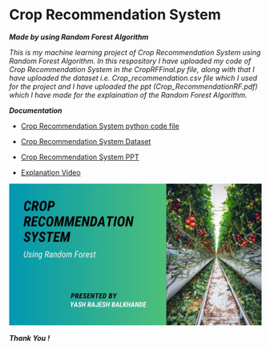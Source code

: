 
# Crop Recommendation System 
***Made by using Random Forest Algorithm***

_This is my machine learning project of Crop Recommendation System using Random Forest Algorithm. In this respository I have uploaded my code of Crop Recommendation System in the CropRFFinal.py file, along with that I have uploaded the dataset i.e. Crop_recommendation.csv file which I used for the project and I have uploaded the ppt (Crop_RecommendationRF.pdf) which I have made for the explaination of the Random Forest Algorithm._

***Documentation***

- [Crop Recommendation System python code file](https://github.com/balkhandeyash/Crop_recommendation_using_Random_Forest/blob/faae2bc20a490fe5662879302feca0e78e9a54b0/CropFRFinal.py)

- [Crop Recommendation System Dataset](https://github.com/balkhandeyash/Crop_recommendation_using_Random_Forest/blob/faae2bc20a490fe5662879302feca0e78e9a54b0/Crop_recommendation.csv)

- [Crop Recommendation System PPT](https://github.com/balkhandeyash/Crop_recommendation_using_Random_Forest/blob/faae2bc20a490fe5662879302feca0e78e9a54b0/Crop%20RecommendationRF.pdf)

- [Explanation Video](https://youtu.be/ragYUGYemjY)



![Photo](https://github.com/balkhandeyash/Crop_recommendation_using_Random_Forest/blob/5c52ea80617776652b33076a10259a411dd7c705/Crop%20Recommendation.jpg)


***Thank You !***

